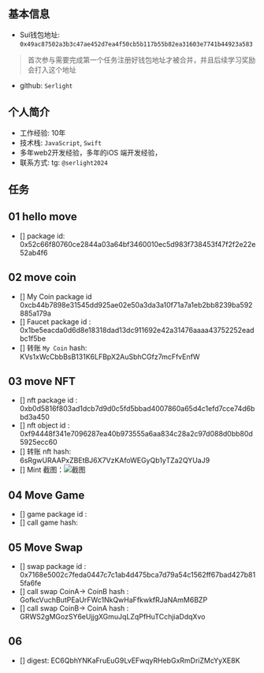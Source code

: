 ## 基本信息
- Sui钱包地址: `0x49ac87502a3b3c47ae452d7ea4f50cb5b117b55b82ea31603e7741b44923a583`
> 首次参与需要完成第一个任务注册好钱包地址才被合并，并且后续学习奖励会打入这个地址
- github: `Serlight`

## 个人简介
- 工作经验: 10年
- 技术栈: `JavaScript`, `Swift`
- 多年web2开发经验，多年的iOS 端开发经验，
- 联系方式: tg: `@serlight2024` 

## 任务

##   01 hello move  
- [] package id: 0x52c66f80760ce2844a03a64bf3460010ec5d983f738453f47f2f2e22e52ab4f6


##   02 move coin
- [] My Coin package id 0xcb44b7898e31545dd925ae02e50a3da3a10f71a7a1eb2bb8239ba592885a179a
- [] Faucet package id : 0x1be5eacda0d6d8e18318dad13dc911692e42a31476aaaa43752252eadbc1f5be
- [] 转账 `My Coin` hash: KVs1xWcCbbBsB131K6LFBpX2AuSbhCGfz7mcFfvEnfW

##   03 move NFT
- [] nft package id : 0xb0d5816f803ad1dcb7d9d0c5fd5bbad4007860a65d4c1efd7cce74d6bbd3a450
- [] nft object id : 0xf94448f341e7096287ea40b973555a6aa834c28a2c97d088d0bb80d5925ecc60
- [] 转账 nft  hash: 6sRgwURAAPxZBEtBJ6X7VzKAfoWEGyQb1yTZa2QYUaJ9
- [] Mint 截图：![截图](https://img2.imgtp.com/2024/05/20/GPniLpEn.jpg)

##   04 Move Game
- [] game package id :
- [] call game hash:

##   05 Move Swap
- [] swap package id : 0x7168e5002c7feda0447c7c1ab4d475bca7d79a54c1562ff67bad427b815fa6fe
- [] call swap CoinA-> CoinB  hash : GofkcVuchButPEaUrFWc1NkQwHaFfkwkfRJaNAmM6BZP
- [] call swap CoinB-> CoinA  hash : GRWS2gMGozSY6eUjjgXGmuJqLZqPfHuTCchjiaDdqXvo

## 06 

- [] digest: EC6QbhYNKaFruEuG9LvEFwqyRHebGxRmDriZMcYyXE8K

